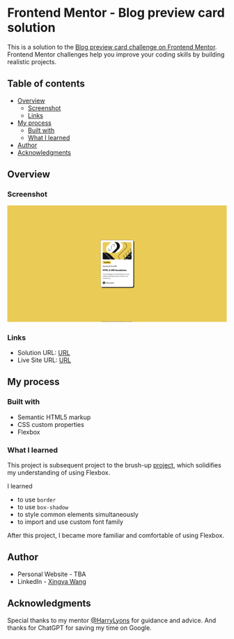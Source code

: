 # Frontend Mentor - Blog preview card solution

This is a solution to the [Blog preview card challenge on Frontend Mentor](https://www.frontendmentor.io/challenges/blog-preview-card-ckPaj01IcS). Frontend Mentor challenges help you improve your coding skills by building realistic projects. 

## Table of contents

- [Overview](#overview)
  - [Screenshot](#screenshot)
  - [Links](#links)
- [My process](#my-process)
  - [Built with](#built-with)
  - [What I learned](#what-i-learned)
- [Author](#author)
- [Acknowledgments](#acknowledgments)

## Overview

### Screenshot

![](assets/images/solution-screenshot.png)

### Links

- Solution URL: [URL](https://github.com/frontend-mentor-projects-repo/blog-preview-card-main)
- Live Site URL: [URL](https://frontend-mentor-projects-repo.github.io/blog-preview-card-main)

## My process

### Built with

- Semantic HTML5 markup
- CSS custom properties
- Flexbox

### What I learned

This project is subsequent project to the brush-up [project](https://github.com/frontend-mentor-projects-repo/qr-code-component-main), which solidifies my understanding of using Flexbox.

I learned 
- to use `border`
- to use `box-shadow`
- to style common elements simultaneously
- to import and use custom font family 

After this project, I became more familiar and comfortable of using Flexbox.

## Author

- Personal Website - TBA
- LinkedIn - [Xingya Wang](https://www.linkedin.com/in/xingya-wang/)

## Acknowledgments

Special thanks to my mentor [@HarryLyons](https://github.com/GregLyons) for guidance and advice. And thanks for ChatGPT for saving my time on Google.